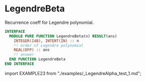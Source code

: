 # LegendreBeta

Recurrence coeff for Legendre polynomial.

```fortran
INTERFACE
  MODULE PURE FUNCTION LegendreBeta(n) RESULT(ans)
    INTEGER(I4B), INTENT(IN) :: n
    !! order of Legendre polynomial
    REAL(DFP) :: ans
    !! answer
  END FUNCTION LegendreBeta
END INTERFACE
```

<Tabs>
<TabItem value="example" label="️܀ See example">

import EXAMPLE23 from "./examples/_LegendreAlpha_test_1.md";

<EXAMPLE23 />

</TabItem>

<TabItem value="close" label="↢ " default>

</TabItem>
</Tabs>
